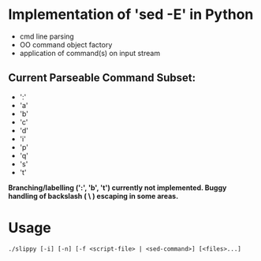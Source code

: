 # Implementation of 'sed -E' in Python
- cmd line parsing
- OO command object factory
- application of command(s) on input stream

## Current Parseable Command Subset:
- ':' 
- 'a'
- 'b'
- 'c'
- 'd'
- 'i'
- 'p'
- 'q'
- 's'
- 't'

**Branching/labelling (':', 'b', 't') currently not implemented. Buggy handling of backslash ( \\ ) escaping in some areas.**

# Usage
`./slippy [-i] [-n] [-f <script-file> | <sed-command>] [<files>...]`
